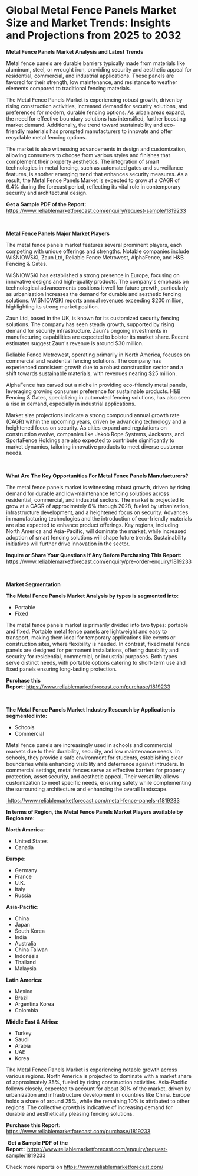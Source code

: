 <p><h1>Global Metal Fence Panels Market Size and Market Trends: Insights and Projections from 2025 to 2032</h1></p><p><strong>Metal Fence Panels Market Analysis and Latest Trends</strong></p>
<p><p>Metal fence panels are durable barriers typically made from materials like aluminum, steel, or wrought iron, providing security and aesthetic appeal for residential, commercial, and industrial applications. These panels are favored for their strength, low maintenance, and resistance to weather elements compared to traditional fencing materials.</p><p>The Metal Fence Panels Market is experiencing robust growth, driven by rising construction activities, increased demand for security solutions, and preferences for modern, durable fencing options. As urban areas expand, the need for effective boundary solutions has intensified, further boosting market demand. Additionally, the trend toward sustainability and eco-friendly materials has prompted manufacturers to innovate and offer recyclable metal fencing options.</p><p>The market is also witnessing advancements in design and customization, allowing consumers to choose from various styles and finishes that complement their property aesthetics. The integration of smart technologies in metal fencing, such as automated gates and surveillance features, is another emerging trend that enhances security measures. As a result, the Metal Fence Panels Market is expected to grow at a CAGR of 6.4% during the forecast period, reflecting its vital role in contemporary security and architectural design.</p></p>
<p><strong>Get a Sample PDF of the Report:&nbsp;</strong> <a href="https://www.reliablemarketforecast.com/enquiry/request-sample/1819233?utm_campaign=3069&utm_medium=2&utm_source=Github&utm_content=ia&utm_term=09042025&utm_id=metal-fence-panels">https://www.reliablemarketforecast.com/enquiry/request-sample/1819233</a></p>
<p>&nbsp;</p>
<p><strong>Metal Fence Panels Major Market Players</strong></p>
<p><p>The metal fence panels market features several prominent players, each competing with unique offerings and strengths. Notable companies include WIŚNIOWSKI, Zaun Ltd, Reliable Fence Metrowest, AlphaFence, and H&B Fencing & Gates.</p><p>WIŚNIOWSKI has established a strong presence in Europe, focusing on innovative designs and high-quality products. The company's emphasis on technological advancements positions it well for future growth, particularly as urbanization increases the demand for durable and aesthetic fencing solutions. WIŚNIOWSKI reports annual revenues exceeding $200 million, highlighting its strong market position.</p><p>Zaun Ltd, based in the UK, is known for its customized security fencing solutions. The company has seen steady growth, supported by rising demand for security infrastructure. Zaun's ongoing investments in manufacturing capabilities are expected to bolster its market share. Recent estimates suggest Zaun's revenue is around $30 million.</p><p>Reliable Fence Metrowest, operating primarily in North America, focuses on commercial and residential fencing solutions. The company has experienced consistent growth due to a robust construction sector and a shift towards sustainable materials, with revenues nearing $25 million.</p><p>AlphaFence has carved out a niche in providing eco-friendly metal panels, leveraging growing consumer preference for sustainable products. H&B Fencing & Gates, specializing in automated fencing solutions, has also seen a rise in demand, especially in industrial applications.</p><p>Market size projections indicate a strong compound annual growth rate (CAGR) within the upcoming years, driven by advancing technology and a heightened focus on security. As cities expand and regulations on construction evolve, companies like Jakob Rope Systems, Jacksons, and SportaFence Holdings are also expected to contribute significantly to market dynamics, tailoring innovative products to meet diverse customer needs.</p></p>
<p>&nbsp;</p>
<p><strong>What Are The Key Opportunities For Metal Fence Panels Manufacturers?</strong></p>
<p><p>The metal fence panels market is witnessing robust growth, driven by rising demand for durable and low-maintenance fencing solutions across residential, commercial, and industrial sectors. The market is projected to grow at a CAGR of approximately 6% through 2028, fueled by urbanization, infrastructure development, and a heightened focus on security. Advances in manufacturing technologies and the introduction of eco-friendly materials are also expected to enhance product offerings. Key regions, including North America and Asia-Pacific, will dominate the market, while increased adoption of smart fencing solutions will shape future trends. Sustainability initiatives will further drive innovation in the sector.</p></p>
<p><strong>Inquire or Share Your Questions If Any Before Purchasing This Report:</strong> <a href="https://www.reliablemarketforecast.com/enquiry/pre-order-enquiry/1819233?utm_campaign=3069&utm_medium=2&utm_source=Github&utm_content=ia&utm_term=09042025&utm_id=metal-fence-panels">https://www.reliablemarketforecast.com/enquiry/pre-order-enquiry/1819233</a></p>
<p>&nbsp;</p>
<p><strong>Market Segmentation</strong></p>
<p><strong>The Metal Fence Panels Market Analysis by types is segmented into:</strong></p>
<p><ul><li>Portable</li><li>Fixed</li></ul></p>
<p><p>The metal fence panels market is primarily divided into two types: portable and fixed. Portable metal fence panels are lightweight and easy to transport, making them ideal for temporary applications like events or construction sites, where flexibility is needed. In contrast, fixed metal fence panels are designed for permanent installations, offering durability and security for residential, commercial, or industrial purposes. Both types serve distinct needs, with portable options catering to short-term use and fixed panels ensuring long-lasting protection.</p></p>
<p><strong>Purchase this Report:&nbsp;</strong><a href="https://www.reliablemarketforecast.com/purchase/1819233?utm_campaign=3069&utm_medium=2&utm_source=Github&utm_content=ia&utm_term=09042025&utm_id=metal-fence-panels">https://www.reliablemarketforecast.com/purchase/1819233</a></p>
<p>&nbsp;</p>
<p><strong>The Metal Fence Panels Market Industry Research by Application is segmented into:</strong></p>
<p><ul><li>Schools</li><li>Commercial</li></ul></p>
<p><p>Metal fence panels are increasingly used in schools and commercial markets due to their durability, security, and low maintenance needs. In schools, they provide a safe environment for students, establishing clear boundaries while enhancing visibility and deterrence against intruders. In commercial settings, metal fences serve as effective barriers for property protection, asset security, and aesthetic appeal. Their versatility allows customization to meet specific needs, ensuring safety while complementing the surrounding architecture and enhancing the overall landscape.</p></p>
<p><a href="https://www.reliablemarketforecast.com/metal-fence-panels-r1819233?utm_campaign=3069&utm_medium=2&utm_source=Github&utm_content=ia&utm_term=09042025&utm_id=metal-fence-panels">&nbsp;https://www.reliablemarketforecast.com/metal-fence-panels-r1819233</a></p>
<p><strong>In terms of Region, the Metal Fence Panels Market Players available by Region are:</strong></p>
<p>
    <p> <strong> North America: </strong>
        <ul>
            <li>United States</li>
            <li>Canada</li>
        </ul>
        </p> 
    <p> <strong> Europe: </strong>
        <ul>
            <li>Germany</li>
            <li>France</li>
            <li>U.K.</li>
            <li>Italy</li>
            <li>Russia</li>
        </ul>
        </p> 
    <p> <strong> Asia-Pacific: </strong>
        <ul>
            <li>China</li>
            <li>Japan</li>
            <li>South Korea</li>
            <li>India</li>
            <li>Australia</li>
            <li>China Taiwan</li>
            <li>Indonesia</li>
            <li>Thailand</li>
            <li>Malaysia</li>
        </ul>
        </p> 
    <p> <strong> Latin America: </strong>
        <ul>
            <li>Mexico</li>
            <li>Brazil</li>
            <li>Argentina Korea</li>
            <li>Colombia</li>
        </ul>
        </p> 
    <p> <strong> Middle East & Africa: </strong>
        <ul>
            <li>Turkey</li>
            <li>Saudi</li>
            <li>Arabia</li>
            <li>UAE</li>
            <li>Korea</li>
        </ul>
    </p>
    </p>
<p><p>The Metal Fence Panels Market is experiencing notable growth across various regions. North America is projected to dominate with a market share of approximately 35%, fueled by rising construction activities. Asia-Pacific follows closely, expected to account for about 30% of the market, driven by urbanization and infrastructure development in countries like China. Europe holds a share of around 25%, while the remaining 10% is attributed to other regions. The collective growth is indicative of increasing demand for durable and aesthetically pleasing fencing solutions.</p></p>
<p><strong>Purchase this Report: </strong><a href="https://www.reliablemarketforecast.com/purchase/1819233?utm_campaign=3069&utm_medium=2&utm_source=Github&utm_content=ia&utm_term=09042025&utm_id=metal-fence-panels">https://www.reliablemarketforecast.com/purchase/1819233</a></p>
<p>&nbsp;<strong>Get a Sample PDF of the Report:&nbsp;&nbsp;</strong><a href="https://www.reliablemarketforecast.com/enquiry/request-sample/1819233?utm_campaign=3069&utm_medium=2&utm_source=Github&utm_content=ia&utm_term=09042025&utm_id=metal-fence-panels">https://www.reliablemarketforecast.com/enquiry/request-sample/1819233</a></p>
<p><strong></strong></p>
<p>Check more reports on <a href="https://www.reliablemarketforecast.com/?utm_campaign=3069&utm_medium=2&utm_source=Github&utm_content=ia&utm_term=09042025&utm_id=metal-fence-panels">https://www.reliablemarketforecast.com/</a></p>